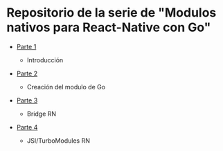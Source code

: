 # Repositorio de la serie de "Modulos nativos para React-Native con Go"

- [Parte 1](https://dev.to/x0s3/modulos-nativos-para-react-native-con-go-1-4-51gb)
    - Introducción

- [Parte 2](https://dev.to/x0s3/modulos-nativos-para-react-native-con-go-2-4-jjk)
    - Creación del modulo de Go

- [Parte 3](https://dev.to/x0s3/modulos-nativos-para-react-native-con-go-3-4-40o7)
    - Bridge RN

- [Parte 4]()
    - JSI/TurboModules RN
